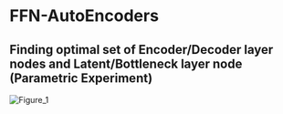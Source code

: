 # FFN-AutoEncoders
## Finding optimal set of Encoder/Decoder layer nodes and Latent/Bottleneck layer node (Parametric Experiment) 
![Figure_1](https://github.com/nishit3/FFN-AutoEncoders/assets/90385616/a1ccfdb6-0a1e-407f-a20a-34d135acff7e)
